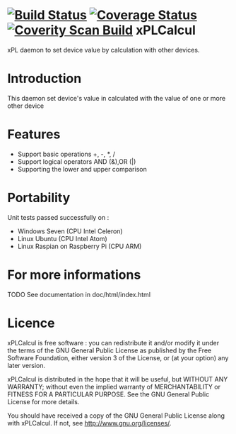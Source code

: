 [![Build Status](https://travis-ci.org/FragJage/xPLCalcul.svg?branch=master)](https://travis-ci.org/FragJage/xPLCalcul)
[![Coverage Status](https://coveralls.io/repos/github/FragJage/xPLCalcul/badge.svg?branch=master)](https://coveralls.io/github/FragJage/xPLCalcul?branch=master)
[![Coverity Scan Build](https://scan.coverity.com/projects/9418/badge.svg)](https://scan.coverity.com/projects/9418)
xPLCalcul
===========
xPL daemon to set device value by calculation with other devices. 

Introduction
============
This daemon set device's value in calculated with the value of one or more other device 

Features
========
 - Support basic operations +, -, *, /
 - Support logical operators AND (&),OR (|)
 - Supporting the lower and upper comparison  
 
Portability
===========
Unit tests passed successfully on :
 - Windows Seven (CPU Intel Celeron)
 - Linux Ubuntu (CPU Intel Atom)
 - Linux Raspian on Raspberry Pi (CPU ARM)

For more informations
=====================
TODO
See documentation in doc/html/index.html

Licence
=======
xPLCalcul is free software : you can redistribute it and/or modify it under the terms of the GNU General Public License as published by the Free Software Foundation, either version 3 of the License, or (at your option) any later version.

xPLCalcul is distributed in the hope that it will be useful, but WITHOUT ANY WARRANTY; without even the implied warranty of MERCHANTABILITY or FITNESS FOR A PARTICULAR PURPOSE. See the GNU General Public License for more details.

You should have received a copy of the GNU General Public License along with xPLCalcul. If not, see http://www.gnu.org/licenses/.